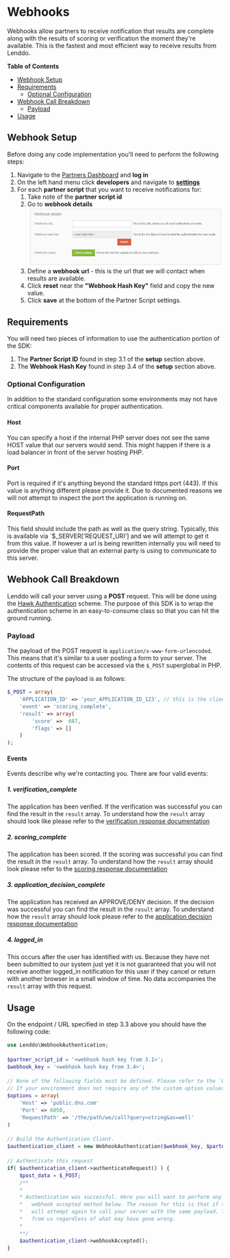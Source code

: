 # Webhooks
Webhooks allow partners to receive notification that results are complete along with the results of scoring or verification the moment they're available. This is the fastest and most efficient way to receive results from Lenddo.

<!-- START doctoc generated TOC please keep comment here to allow auto update -->
<!-- DON'T EDIT THIS SECTION, INSTEAD RE-RUN doctoc TO UPDATE -->
**Table of Contents**

- [Webhook Setup](#webhook-setup)
- [Requirements](#requirements)
  - [Optional Configuration](#optional-configuration)
- [Webhook Call Breakdown](#webhook-call-breakdown)
  - [Payload](#payload)
- [Usage](#usage)

<!-- END doctoc generated TOC please keep comment here to allow auto update -->

## Webhook Setup
Before doing any code implementation you'll need to perform the following steps:

1. Navigate to the [Partners Dashboard](https://partners.lenddo.com) and **log in**
2. On the left hand menu click **developers** and navigate to [**settings**](https://partners.lenddo.com/developer_settings)
3. For each **partner script** that you want to receive notifications for:
    1. Take note of the **partner script id**
    2. Go to **webhook details** ![webhook details image](img/webhook_details.PNG)
    3. Define a **webhook url** - this is the url that we will contact when results are available.
    4. Click **reset** near the **"Webhook Hash Key"** field and copy the new value.
    5. Click **save** at the bottom of the Partner Script settings.

## Requirements
You will need two pieces of information to use the authentication portion of the SDK:

1. The **Partner Script ID** found in step 3.1 of the **setup** section above.
2. The **Webhook Hash Key** found in step 3.4 of the **setup** section above.

### Optional Configuration
In addition to the standard configuration some environments may not have critical components available for proper authentication.

#### Host
You can specify a host if the internal PHP server does not see the same HOST value that our servers would send. This might happen if there is a load balancer in front of the server hosting PHP.

#### Port
Port is required if it's anything beyond the standard https port (443). If this value is anything different please provide it. Due to documented reasons we will not attempt to inspect the port the application is running on.

#### RequestPath
This field should include the path as well as the query string. Typically, this is available via `$_SERVER['REQUEST_URI'] and we will attempt to get it from this value. If however a url is being rewritten internally you will need to provide the proper value that an external party is using to communicate to this server.

## Webhook Call Breakdown
Lenddo will call your server using a **POST** request. This will be done using the [Hawk Authentication](https://github.com/hueniverse/hawk) scheme. The purpose of this SDK is to wrap the authentication scheme in an easy-to-consume class so that you can hit the ground running.

### Payload
The payload of the POST request is `application/x-www-form-urlencoded`. This means that it's similar to a user posting a form to your server. The contents of this request can be accessed via the `$_POST` superglobal in PHP.

The structure of the payload is as follows:
```php
$_POST = array(
    'APPLICATION_ID' => 'your_APPLICATION_ID_123', // this is the client id you sent to us when you passed the user to Lenddo
    'event' => 'scoring_complete',
    'result' => array(
        'score' =>  687,
        'flags' => []
    )
);
```

#### Events
Events describe why we're contacting you. There are four valid events:

##### 1. verification_complete
The application has been verified. If the verification was successful you can find the result in the `result` array. To understand how the `result` array should look like please refer to the [verification response documentation](verification_response.md) 

##### 2. scoring_complete
The application has been scored. If the scoring was successful you can find the result in the `result` array. To understand how the `result` array should look please refer to the [scoring response documentation](scoring_response.md)

##### 3. application_decision_complete
The application has received an APPROVE/DENY decision. If the decision was successful you can find the result in the `result` array. To understand how the `result` array should look please refer to the [application decision response documentation](application_decision_response.md)

##### 4. logged_in
This occurs after the user has identified with us. Because they have not been submitted to our system just yet it is not guaranteed that you will not receive another logged_in notification for this user if they cancel or return with another browser in a small window of time. No data accompanies the `result` array with this request.

## Usage
On the endpoint / URL specified in step 3.3 above you should have the following code:

```php
use Lenddo\WebhookAuthentication;

$partner_script_id = '<webhook hash key from 3.1>';
$webhook_key = '<webhook hash key from 3.4>';

// None of the following fields must be defined. Please refer to the `Optional Configuration` Above
// If your environment does not require any of the custom option values, please omit this field.
$options = array(
    'Host' => 'public.dns.com'
    'Port' => 6050,
    'RequestPath' => '/the/path/we/call?query=string&as=well'
)

// Build the Authentication Client.
$authentication_client = new WebhookAuthentication($webhook_key, $partner_script_id, $options);

// Authenticate this request
if( $authentication_client->authenticateRequest() ) {
    $post_data = $_POST;
	/**
	*
	* Authentication was successful. Here you will want to perform any business logic before calling the
	*   webhook accepted method below. The reason for this is that if the business logic failed we 
	*   will attempt again to call your server with the same payload. This allows you to not miss calls
	*   from us regardless of what may have gone wrong.
	*
	**/
	$authentication_client->webhookAccepted();
}
```
